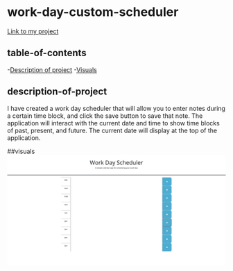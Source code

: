 # work-day-custom-scheduler

[Link to my project](https://alandis01.github.io/work-day-scheduler/)

## table-of-contents
-[Description of project](#description-of-proejct)
-[Visuals](#visuals)

## description-of-project
I have created a work day scheduler that will allow you to enter notes during a certain time block, and click the save button to save that note. The application will interact with the current date and time to show time blocks of past, present, and future. The current date will display at the top of the application. 

##visuals
![Work Day Scheduler](./assets/Work%20Day%20Scheduler.png)
